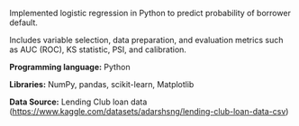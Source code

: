 Implemented logistic regression in Python to predict probability of borrower default.

Includes variable selection, data preparation, and evaluation metrics such as AUC (ROC), KS statistic, PSI, and calibration.


**Programming language:** Python

**Libraries:** NumPy, pandas, scikit-learn, Matplotlib

**Data Source:** Lending Club loan data (https://www.kaggle.com/datasets/adarshsng/lending-club-loan-data-csv)
